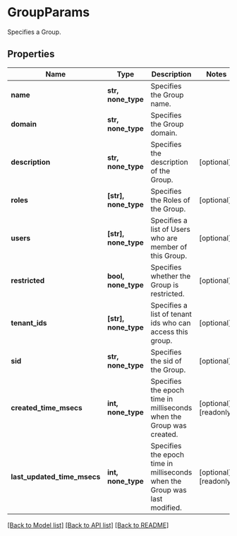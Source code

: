 # GroupParams

Specifies a Group.

## Properties
Name | Type | Description | Notes
------------ | ------------- | ------------- | -------------
**name** | **str, none_type** | Specifies the Group name. | 
**domain** | **str, none_type** | Specifies the Group domain. | 
**description** | **str, none_type** | Specifies the description of the Group. | [optional] 
**roles** | **[str], none_type** | Specifies the Roles of the Group. | [optional] 
**users** | **[str], none_type** | Specifies a list of Users who are member of this Group. | [optional] 
**restricted** | **bool, none_type** | Specifies whether the Group is restricted. | [optional] 
**tenant_ids** | **[str], none_type** | Specifies a list of tenant ids who can access this group. | [optional] 
**sid** | **str, none_type** | Specifies the sid of the Group. | [optional] 
**created_time_msecs** | **int, none_type** | Specifies the epoch time in milliseconds when the Group was created. | [optional] [readonly] 
**last_updated_time_msecs** | **int, none_type** | Specifies the epoch time in milliseconds when the Group was last modified. | [optional] [readonly] 

[[Back to Model list]](../README.md#documentation-for-models) [[Back to API list]](../README.md#documentation-for-api-endpoints) [[Back to README]](../README.md)


